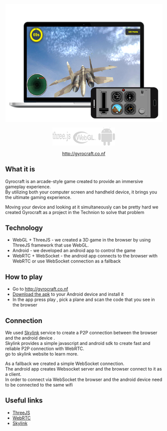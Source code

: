 <p align="center">
  <img src="images/gyrocraft.png" width="600"/>
</p>
<p align="center">
  <img src="images/logos.png" width="200"/>
</p>
<p align="center">
<a href="">http://gyrocraft.co.nf</a>
</p>

## What it is
Gyrocraft is an arcade-style game created to provide an immersive gameplay experience.<br>
By utilizing both your computer screen and handheld device, it brings you the ultimate gaming experience.<br>

Moving your device and looking at it simultaneously can be pretty hard we created Gyrocraft as a project in the Technion to solve that problem

## Technology
* WebGL + ThreeJS - we created a 3D game in the browser by using ThreeJS framework that use WebGL.
* Android - we developed an android app to control the game
* WebRTC + WebSocket - the android app connects to the browser with WebRTC or use WebSocket connection as a fallback

## How to play

* Go to http://gyrocraft.co.nf
* [Download the apk](https://github.com/galprz/Gyrocraft/blob/master/final-submit/app-debug.apk?raw=true) to your Android device and install it
* In the app press play , pick a plane and scan the code that you see in the browser

## Connection
We used [Skylink](https://skylink.io/) service to create a P2P connection between the browser and the android device . <br>
Skylink provides a simple javascript and android sdk to create fast and reliable P2P connection with WebRTC.<br> go to skylink website to learn more.

As a fallback we created a simple WebSocket connection.<br>
The android app creates Websocket server and the browser connect to it as a client.<br>
In order to connect via WebSocket the browser and the android device need to be connected to the same wifi

## Useful links

* [ThreeJS](https://threejs.org/)
* [WebRTC](https://webrtc.org/)
* [Skylink](https://skylink.io/)

